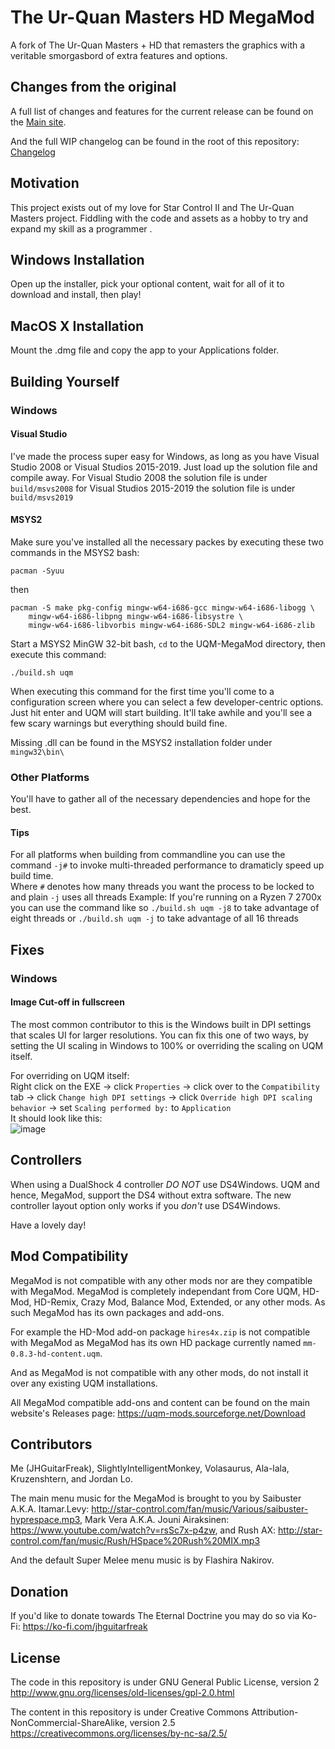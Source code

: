 # The Ur-Quan Masters HD MegaMod
A fork of The Ur-Quan Masters + HD that remasters the graphics with a veritable smorgasbord of extra features and options.

## Changes from the original

A full list of changes and features for the current release can be found on the [Main site](https://uqm-mods.sourceforge.net/Features).

And the full WIP changelog can be found in the root of this repository: [Changelog](https://github.com/JHGuitarFreak/UQM-MegaMod/blob/master/MegaMod%20Changelog.txt)

## Motivation

This project exists out of my love for Star Control II and The Ur-Quan Masters project. Fiddling with the code and assets as a hobby to try and expand my skill as a programmer .

## Windows Installation

Open up the installer, pick your optional content, wait for all of it to download and install, then play!

## MacOS X Installation

Mount the .dmg file and copy the app to your Applications folder.

## Building Yourself

### Windows

#### Visual Studio 
I've made the process super easy for Windows, as long as you have Visual Studio 2008 or Visual Studios 2015-2019. Just load up the solution file and compile away.
For Visual Studio 2008 the solution file is under `build/msvs2008` for Visual Studios 2015-2019 the solution file is under `build/msvs2019`

#### MSYS2

Make sure you've installed all the necessary packes by executing these two commands in the MSYS2 bash:

	pacman -Syuu

then

	pacman -S make pkg-config mingw-w64-i686-gcc mingw-w64-i686-libogg \
		mingw-w64-i686-libpng mingw-w64-i686-libsystre \
		mingw-w64-i686-libvorbis mingw-w64-i686-SDL2 mingw-w64-i686-zlib

Start a MSYS2 MinGW 32-bit bash, `cd` to the UQM-MegaMod directory, then execute this command: 

	./build.sh uqm 

When executing this command for the first time you'll come to a configuration screen where you can select a few developer-centric options.
Just hit enter and UQM will start building. It'll take awhile and you'll see a few scary warnings but everything should build fine.

Missing .dll can be found in the MSYS2 installation folder under `mingw32\bin\`

### Other Platforms
You'll have to gather all of the necessary dependencies and hope for the best.

#### Tips

For all platforms when building from commandline you can use the command `-j#` to invoke multi-threaded performance to dramaticly speed up build time.  
Where `#` denotes how many threads you want the process to be locked to and plain `-j` uses all threads
Example: If you're running on a Ryzen 7 2700x you can use the command like so `./build.sh uqm -j8` to take advantage of eight threads or `./build.sh uqm -j` to take advantage of all 16 threads

## Fixes

### Windows

#### Image Cut-off in fullscreen

The most common contributor to this is the Windows built in DPI settings that scales UI for larger resolutions.
You can fix this one of two ways, by setting the UI scaling in Windows to 100% or overriding the scaling on UQM itself.

For overriding on UQM itself:  
Right click on the EXE -> click `Properties` -> click over to the `Compatibility` tab -> click `Change high DPI settings` -> click `Override high DPI scaling behavior` -> set `Scaling performed by:` to `Application`  
It should look like this:  
![image](https://user-images.githubusercontent.com/4404965/80047996-bb0e7f00-84c3-11ea-8914-85509e2fb623.png)

## Controllers

When using a DualShock 4 controller *DO NOT* use DS4Windows. UQM and hence, MegaMod, support the DS4 without extra software.
The new controller layout option only works if you *don't* use DS4Windows.

Have a lovely day!

## Mod Compatibility
MegaMod is not compatible with any other mods nor are they compatible with MegaMod.
MegaMod is completely independant from Core UQM, HD-Mod, HD-Remix, Crazy Mod, Balance Mod, Extended, or any other mods.
As such MegaMod has its own packages and add-ons.

For example the HD-Mod add-on package `hires4x.zip` is not compatible with MegaMod as MegaMod has its own HD package currently named `mm-0.8.3-hd-content.uqm`.

And as MegaMod is not compatible with any other mods, do not install it over any existing UQM installations.

All MegaMod compatible add-ons and content can be found on the main website's Releases page: https://uqm-mods.sourceforge.net/Download

## Contributors

Me (JHGuitarFreak), SlightlyIntelligentMonkey, Volasaurus, Ala-lala, Kruzenshtern, and Jordan Lo.

The main menu music for the MegaMod is brought to you by Saibuster A.K.A. Itamar.Levy: http://star-control.com/fan/music/Various/saibuster-hyprespace.mp3, Mark Vera A.K.A. Jouni Airaksinen: https://www.youtube.com/watch?v=rsSc7x-p4zw, and Rush AX: http://star-control.com/fan/music/Rush/HSpace%20Rush%20MIX.mp3

And the default Super Melee menu music is by Flashira Nakirov.

## Donation

If you'd like to donate towards The Eternal Doctrine you may do so via Ko-Fi: https://ko-fi.com/jhguitarfreak

## License

The code in this repository is under GNU General Public License, version 2 http://www.gnu.org/licenses/old-licenses/gpl-2.0.html

The content in this repository is under Creative Commons Attribution-NonCommercial-ShareAlike, version 2.5 https://creativecommons.org/licenses/by-nc-sa/2.5/
